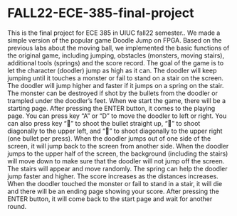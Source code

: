 # FALL22-ECE-385-final-project
This is the final project for ECE 385 in UIUC fall22 semester.. We made a simple version of the popular game Doodle Jump on FPGA. Based on the previous labs about the moving ball, we implemented the basic functions of the original game, including jumping, obstacles (monsters, moving stairs), additional tools (springs) and the score record. The goal of the game is to let the character (doodler) jump as high as it can. The doodler will keep jumping until it touches a monster or fail to stand on a stair on the screen. The doodler will jump higher and faster if it jumps on a spring on the stair. The monster can be destroyed if shot by the bullets from the doodler or trampled under the doodler’s feet. 
When we start the game, there will be a starting page. After pressing the ENTER button, it comes to the playing page. You can press key “A” or “D” to move the doodler to left or right. You can also press key “” to shoot the bullet straight up, “” to shoot diagonally to the upper left, and “” to shoot diagonally to the upper right (one bullet per press). When the doodler jumps out of one side of the screen, it will jump back to the screen from another side. When the doodler jumps to the upper half of the screen, the background (including the stairs) will move down to make sure that the doodler will not jump off the screen. The stairs will appear and move randomly. The spring can help the doodler jump faster and higher. The score increases as the distances increases. When the doodler touched the monster or fail to stand in a stair, it will die and there will be an ending page showing your score. After pressing the ENTER button, it will come back to the start page and wait for another round. 
